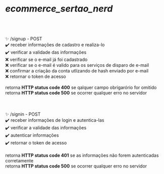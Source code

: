 # ***ecommerce_sertao_nerd***
<br>
</br>
</br>
✨ /signup - POST</br>
✔️ receber informações de cadastro e realiza-lo</br>
✔️ verificar a validade das informações</br>
❌ verificar se o e-mail já foi cadastrado</br>
❌ verificar se o e-mail é valido para os serviços de disparo de e-mail</br>
❌ confirmar a criação da conta utlizando de hash enviado por e-mail</br>
❌ retornar o token de acesso</br>
</br>
retorna <strong>HTTP status code 400</strong> se qalquer campo obrigarório for omitido</br>
retorna <strong>HTTP status code 500</strong> se ocorrer qualquer erro no servidor</br>
<br>
</br>
</br>
✨ /signin - POST</br>
✔️ receber informações de login e autentica-las</br>
✔️ verificar a validade das informações</br>
✔️ autenticar informações</br>
✔️ retornar o token de acesso</br>
</br>
retorna <strong>HTTP status code 401</strong> se as informações não forem autenticadas corretamente</br>
retorna <strong>HTTP status code 500</strong> se ocorrer qualquer erro no servidor</br>
